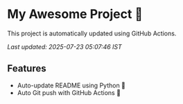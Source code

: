 # My Awesome Project 🚀

This project is automatically updated using GitHub Actions.

_Last updated: 2025-07-23 05:07:46 IST_

## Features
- Auto-update README using Python 🐍
- Auto Git push with GitHub Actions 🤖
